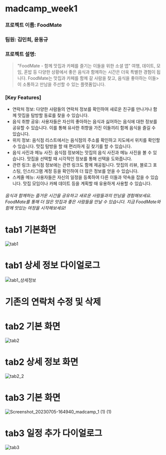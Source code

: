 # madcamp_week1

### 프로젝트 이름: FoodMate

### 팀원: 김민희, 윤동규

### 프로젝트 설명:
> "FoodMate - 함께 맛집과 카페를 즐기는 이들을 위한 소셜 앱"
> 여행, 데이트, 모임, 혼밥 등 다양한 상황에서 좋은 음식과 함께하는 시간은 더욱 특별한 경험이 됩니다. FoodMate는 맛집과 카페를 함께 갈 사람을 찾고, 음식을 좋아하는 이들> 이 소통하고 만남을 주선할 수 있는 플랫폼입니다.

### [Key Features]
- 연락처 정보: 다양한 사람들의 연락처 정보를 확인하여 새로운 친구를 만나거나 함께 맛집을 탐방할 동료를 찾을 수 있습니다.
- 음식 취향 공유: 사용자들은 자신의 좋아하는 음식과 싫어하는 음식에 대한 정보를 공유할 수 있습니다. 이를 통해 유사한 취향을 가진 이들끼리 함께 음식을 즐길 수 있습니다.
- 위치 정보: 음식점 리스트에서는 음식점의 주소를 확인하고 지도에서 위치를 확인할 수 있습니다. 맛집 탐방을 할 때 편리하게 길 찾기를 할 수 있습니다.
- 음식 사진과 메뉴 사진: 음식점 정보에는 맛집의 음식 사진과 메뉴 사진을 볼 수 있습니다. 맛집을 선택할 때 시각적인 정보를 통해 선택을 도와줍니다.
- 관련 링크: 음식점 정보에는 관련 링크도 함께 제공됩니다. 맛집의 리뷰, 블로그 포스팅, 인스타그램 계정 등을 확인하여 더 많은 정보를 얻을 수 있습니다.
- 스케줄 메뉴: 사용자들은 자신의 일정을 등록하여 다른 이들과 약속을 잡을 수 있습니다. 맛집 모임이나 카페 데이트 등을 계획할 때 유용하게 사용할 수 있습니다.


###### 음식과 함께하는 즐거운 시간을 공유하고 새로운 사람들과의 만남을 경험해보세요. FoodMate를 통해 더 많은 맛집과 좋은 사람들을 만날 수 있습니다. 지금 FoodMate와 함께 맛있는 여정을 시작해보세요!

# tab1 기본화면
![tab1](https://github.com/justinyoonwk/madcamp_week1/assets/101591389/9b989d90-6734-4f48-b2cb-e4614d16940e)



# tab1 상세 정보 다이얼로그

![tab1_상세정보](https://github.com/justinyoonwk/madcamp_week1/assets/101591389/1731bdc1-faad-406c-8c5d-576494b65bdb)

# 기존의 연락처 수정 및 삭제


# tab2 기본 화면
![tab2](https://github.com/justinyoonwk/madcamp_week1/assets/101591389/8de11e64-32b3-48c8-a5f1-1e63e0fb32fa)


# tab2 상세 정보 화면
![tab2_2](https://github.com/justinyoonwk/madcamp_week1/assets/101591389/ee4b930f-03c9-4758-919c-c1f6500f0ae4)


# tab3 기본 화면
![Screenshot_20230705-164940_madcamp_1 (1) (1)](https://github.com/justinyoonwk/madcamp_week1/assets/101591389/7a9aaf6f-95ba-4126-bd01-29d675e5af2e)

# tab3 일정 추가 다이얼로그
![tab3](https://github.com/justinyoonwk/madcamp_week1/assets/101591389/7bea4201-fadb-400b-b5a5-3a1a3a684b53)


